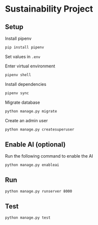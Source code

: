 # Sustainability Project

## Setup

Install pipenv

```bash
pip install pipenv
```

Set values in `.env`

Enter virtual environment

```bash
pipenv shell
```

Install dependencies

```bash
pipenv sync
```

Migrate database

```bash
python manage.py migrate
```

Create an admin user

```bash
python manage.py createsuperuser
```

## Enable AI (optional)

Run the following command to enable the AI

```bash
python manage.py enableai
```

## Run

```bash
python manage.py runserver 8000
```

## Test
```bash
python manage.py test
```
